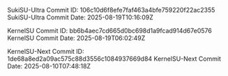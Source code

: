 SukiSU-Ultra Commit ID: 106c10d6f8efe7faf463a4bfe759220f22ac2355
SukiSU-Ultra Commit Date: 2025-08-19T10:16:09Z

KernelSU Commit ID: bb6b4aec7cd665d0bc698d1a9fcad914d67e0576
KernelSU Commit Date: 2025-08-19T06:02:49Z

KernelSU-Next Commit ID: 1de68a8ed2a09ac575c88d3556c1084937669d84
KernelSU-Next Commit Date: 2025-08-10T07:48:18Z

